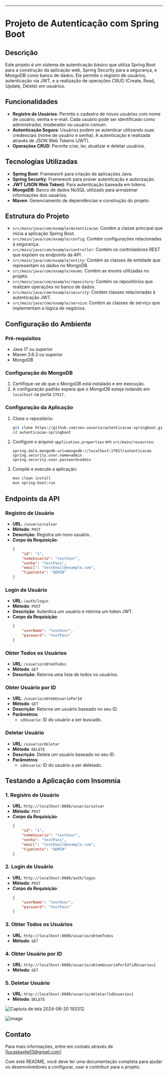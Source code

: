 ---

# Projeto de Autenticação com Spring Boot 

## Descrição

Este projeto é um sistema de autenticação básico que utiliza Spring Boot para a construção da aplicação web, Spring Security para a segurança, e MongoDB como banco de dados. Ele permite o registro de usuários, autenticação via JWT, e a realização de operações CRUD (Create, Read, Update, Delete) em usuários.

## Funcionalidades

- **Registro de Usuários**: Permite o cadastro de novos usuários com nome de usuário, senha e e-mail. Cada usuário pode ser identificado como administrador, moderador ou usuário comum.
- **Autenticação Segura**: Usuários podem se autenticar utilizando suas credenciais (nome de usuário e senha). A autenticação é realizada através de JSON Web Tokens (JWT).
- **Operações CRUD**: Permite criar, ler, atualizar e deletar usuários.

## Tecnologias Utilizadas

- **Spring Boot**: Framework para criação de aplicações Java.
- **Spring Security**: Framework para prover autenticação e autorização.
- **JWT (JSON Web Token)**: Para autenticação baseada em tokens.
- **MongoDB**: Banco de dados NoSQL utilizado para armazenar informações dos usuários.
- **Maven**: Gerenciamento de dependências e construção do projeto.

## Estrutura do Projeto

- `src/main/java/com/example/Autenticacao`: Contém a classe principal que inicia a aplicação Spring Boot.
- `src/main/java/com/example/config`: Contém configurações relacionadas à segurança.
- `src/main/java/com/example/controller`: Contém os controladores REST que expõem os endpoints da API.
- `src/main/java/com/example/entity`: Contém as classes de entidade que representam os dados no MongoDB.
- `src/main/java/com/example/enums`: Contém as enums utilizadas no projeto.
- `src/main/java/com/example/repository`: Contém os repositórios que realizam operações no banco de dados.
- `src/main/java/com/example/security`: Contém classes relacionadas à autenticação JWT.
- `src/main/java/com/example/service`: Contém as classes de serviço que implementam a lógica de negócios.

## Configuração do Ambiente

### Pré-requisitos

- Java 17 ou superior
- Maven 3.6.3 ou superior
- MongoDB

### Configuração do MongoDB

1. Certifique-se de que o MongoDB está instalado e em execução.
2. A configuração padrão espera que o MongoDB esteja rodando em `localhost` na porta `27017`.

### Configuração da Aplicação

1. Clone o repositório:
   ```bash
   git clone https://github.com/seu-usuario/autenticacao-springboot.git
   cd autenticacao-springboot
   ```

2. Configure o arquivo `application.properties` em `src/main/resources`:
   ```properties
   spring.data.mongodb.uri=mongodb://localhost:27017/autenticacao
   spring.security.user.name=admin
   spring.security.user.password=admin
   ```

3. Compile e execute a aplicação:
   ```bash
   mvn clean install
   mvn spring-boot:run
   ```

## Endpoints da API

### Registro de Usuário

- **URL**: `/usuario/salvar`
- **Método**: `POST`
- **Descrição**: Registra um novo usuário.
- **Corpo da Requisição**:
  ```json
  {
      "id": "1",
      "nomeUsuario": "testUser",
      "senha": "testPass",
      "email": "testEmail@example.com",
      "tipoConta": "ADMIN"
  }
  ```

### Login de Usuário

- **URL**: `/auth/login`
- **Método**: `POST`
- **Descrição**: Autentica um usuário e retorna um token JWT.
- **Corpo da Requisição**:
  ```json
  {
      "userName": "testUser",
      "password": "testPass"
  }
  ```

### Obter Todos os Usuários

- **URL**: `/usuario/obtemTodos`
- **Método**: `GET`
- **Descrição**: Retorna uma lista de todos os usuários.

### Obter Usuário por ID

- **URL**: `/usuario/obtemUsuarioPorId`
- **Método**: `GET`
- **Descrição**: Retorna um usuário baseado no seu ID.
- **Parâmetros**:
  - `idUsuario`: ID do usuário a ser buscado.

### Deletar Usuário

- **URL**: `/usuario/deletar`
- **Método**: `DELETE`
- **Descrição**: Deleta um usuário baseado no seu ID.
- **Parâmetros**:
  - `idUsuario`: ID do usuário a ser deletado.

## Testando a Aplicação com Insomnia

### 1. Registro de Usuário

- **URL**: `http://localhost:8080/usuario/salvar`
- **Método**: `POST`
- **Corpo da Requisição**:
  ```json
  {
      "id": "1",
      "nomeUsuario": "testUser",
      "senha": "testPass",
      "email": "testEmail@example.com",
      "tipoConta": "ADMIN"
  }
  ```

### 2. Login de Usuário

- **URL**: `http://localhost:8080/auth/login`
- **Método**: `POST`
- **Corpo da Requisição**:
  ```json
  {
      "userName": "testUser",
      "password": "testPass"
  }
  ```

### 3. Obter Todos os Usuários

- **URL**: `http://localhost:8080/usuario/obtemTodos`
- **Método**: `GET`

### 4. Obter Usuário por ID

- **URL**: `http://localhost:8080/usuario/obtemUsuarioPorId?idUsuario=1`
- **Método**: `GET`

### 5. Deletar Usuário

- **URL**: `http://localhost:8080/usuario/deletar?idUsuario=1`
- **Método**: `DELETE`

![Captura de tela 2024-06-20 193312](https://github.com/Lucaskayke814/RestAPI_Autenticator/assets/125411283/17ad7020-79a0-4b53-9393-4c79e4678a8e)

![image](https://github.com/Lucaskayke814/RestAPI_Autenticator/assets/125411283/f0d920ff-9798-48ad-a9c2-d7e8ab331bbd)

## Contato

Para mais informações, entre em contato através de [lucaskayke13@gmail.com]


Com este README, você deve ter uma documentação completa para ajudar os desenvolvedores a configurar, usar e contribuir para o projeto.
